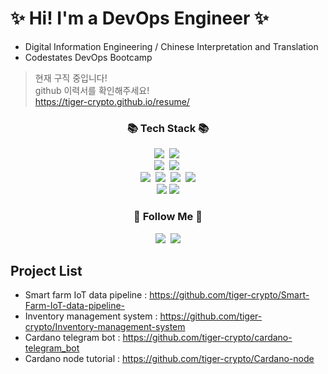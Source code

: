 # :sparkles: Hi! I'm a DevOps Engineer :sparkles:
* Digital Information Engineering / Chinese Interpretation and Translation
* Codestates DevOps Bootcamp

> 현재 구직 중입니다!    
> github 이력서를 확인해주세요!   
> https://tiger-crypto.github.io/resume/

<h3 align="center">📚 Tech Stack 📚</h3>
<p align="center">
  <img src="https://img.shields.io/badge/Python-3766AB?style=flat-square&logo=Python&logoColor=white"/></a>&nbsp 
  <img src="https://img.shields.io/badge/Javascript-ffb13b?style=flat-square&logo=javascript&logoColor=white"/></a>&nbsp 
  <br>
  <img src="https://img.shields.io/badge/Node.js-339933?style=flat-square&logo=Node.js&logoColor=white"/></a>&nbsp
  <img src="https://img.shields.io/badge/Express-000000?style=flat-square&logo=Express&logoColor=white"/></a>&nbsp
  <br>
  <img src="https://img.shields.io/badge/Mysql-E6B91E?style=flat-square&logo=MySql&logoColor=white"/></a>&nbsp 
  <img src="https://img.shields.io/badge/AWS-232F3E?style=flat-square&logo=AmazonAWS&logoColor=white"/></a>&nbsp 
  <img src="https://img.shields.io/badge/Docker-2496ED?style=flat-square&logo=Docker&logoColor=white"/></a>&nbsp
  <img src="https://img.shields.io/badge/Terraform-7B42BC?style=flat-the-badge&logo=Terraform&logoColor=black">
    <br>
    <img src="https://img.shields.io/badge/Grafana-F46800?style=flat-the-badge&logo=Grafana&logoColor=black">
    <img src="https://img.shields.io/badge/k6-7D64FF?style=flat-the-badge&logo=k6&logoColor=black">
    
</p>

<h3 align="center">🌈 Follow Me 🌈</h3>
<p align="center">
  <a href="https://tigercoin.tistory.com/"><img src="https://img.shields.io/badge/Tech%20Blog-11B48A?style=flat-square&logo=Vimeo&logoColor=white&link=https://velog.io/@hyeinisfree"/></a>&nbsp
  <a href="mailto:shsfse@gmail.com"><img src="https://img.shields.io/badge/Gmail-d14836?style=flat-square&logo=Gmail&logoColor=white&link=kimhyein7110@gmail.com"/></a>
</p>


Project List
-
- Smart farm IoT data pipeline : https://github.com/tiger-crypto/Smart-Farm-IoT-data-pipeline-
- Inventory management system : https://github.com/tiger-crypto/Inventory-management-system
- Cardano telegram bot : https://github.com/tiger-crypto/cardano-telegram_bot
- Cardano node tutorial : https://github.com/tiger-crypto/Cardano-node
